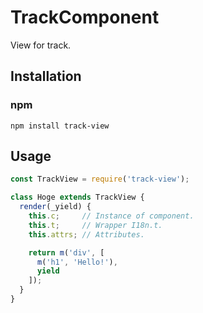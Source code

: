 # TrackComponent
View for track.

## Installation

### npm

```shell
npm install track-view
```

## Usage

```javascript
const TrackView = require('track-view');

class Hoge extends TrackView {
  render(_yield) {
    this.c;     // Instance of component.
    this.t;     // Wrapper I18n.t.
    this.attrs; // Attributes.

    return m('div', [
      m('h1', 'Hello!'),
      yield
    ]);
  }
}
```
